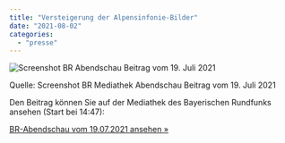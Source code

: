 ```yaml
---
title: "Versteigerung der Alpensinfonie-Bilder"
date: "2021-08-02"
categories: 
  - "presse"
---
```


![Screenshot BR Abendschau Beitrag vom 19. Juli 2021](BR-Beitrag-in-der-Abendschau-19-07-21-1024x459.png)

Quelle: Screenshot BR Mediathek Abendschau Beitrag vom 19. Juli 2021

Den Beitrag können Sie auf der Mediathek des Bayerischen Rundfunks ansehen (Start bei 14:47):

[BR-Abendschau vom 19.07.2021 ansehen »](https://www.br.de/mediathek/video/abendschau-der-sueden-19072021-die-aktuelle-hochwassersituation-prozess-um-beissende-wirtin-alpinistinnen-unterwegs-av:60be0e3b6435df0007ff0c98)
